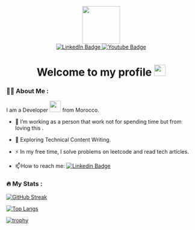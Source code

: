<div id="header" align="center">
  <img src="https://media.giphy.com/media/M9gbBd9nbDrOTu1Mqx/giphy.gif" width="100"/>
</div>
<div id="badges" align="center" >
  <a href="https://www.linkedin.com/in/asta-nozel-944b8829b/">
    <img src="https://img.shields.io/badge/LinkedIn-blue?style=for-the-badge&logo=linkedin&logoColor=white" alt="LinkedIn Badge"/>
  </a>
  <a href="https://www.youtube.com/@wqb2">
    <img src="https://img.shields.io/badge/YouTube-red?style=for-the-badge&logo=youtube&logoColor=white" alt="Youtube Badge"/>
  </a>
</div>
<h1 align="center">
  Welcome to my profile
  <img src="https://media.giphy.com/media/hvRJCLFzcasrR4ia7z/giphy.gif" width="30px"/>
</h1>

### :woman_technologist: About Me :
I am a Developer <img src="https://media.giphy.com/media/WUlplcMpOCEmTGBtBW/giphy.gif" width="30"> from Morocco.
- :telescope: I’m working as a person that work not for spending time but from loving this .

- :seedling: Exploring Technical Content Writing.

- :zap: In my free time, I solve problems on leetcode and read tech articles.

- :mailbox:How to reach me: [![Linkedin Badge](https://img.shields.io/badge/-Asta-blue?style=flat&logo=Linkedin&logoColor=white)](https://www.linkedin.com/in/asta-nozel-944b8829b/)

### :fire: My Stats :
[![GitHub Streak](http://github-readme-streak-stats.herokuapp.com?user=bouaafia&theme=dark&background=000000)](https://github.com/bouaafia)

[![Top Langs](https://github-readme-stats.vercel.app/api/top-langs/?username=bouaafia&layout=compact&theme=dark)](https://github.com/bouaafia)

[![trophy](https://github-profile-trophy.vercel.app/?username=bouaafia&theme=onedark)](https://github.com/bouaafia)

